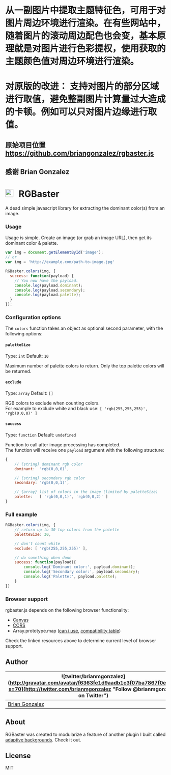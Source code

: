 # 从一副图片中提取主题特征色，可用于对图片周边环境进行渲染。在有些网站中，随着图片的滚动周边配色也会变，基本原理就是对图片进行色彩提权，使用获取的主题颜色值对周边环境进行渲染。
# 对原版的改进： 支持对图片的部分区域进行取值，避免整副图片计算量过大造成的卡顿。例如可以只对图片边缘进行取值。
## 原始项目位置 https://github.com/briangonzalez/rgbaster.js
## 感谢 Brian Gonzalez
# <img src="https://rawgithub.com/briangonzalez/rgbaster.js/master/demo/baster.svg" width=25 style="margin-right: 10px"> RGBaster 

A dead simple javascript library for extracting the dominant color(s) from an image.

### Usage

Usage is simple. Create an image (or grab an image URL), then get its dominant color & palette.

```javascript
var img = document.getElementById('image');
// or
var img = 'http://example.com/path-to-image.jpg'

RGBaster.colors(img, {
  success: function(payload) {
    // You now have the payload.
    console.log(payload.dominant);
    console.log(payload.secondary);
    console.log(payload.palette);
  }
});
```


### Configuration options

The `colors` function takes an object as optional second parameter, with the following options:

#### `paletteSize`
Type: `int`
Default: `10`

Maximum number of palette colors to return. Only the top palette colors will be returned.

#### `exclude`
Type: `array`
Default: `[]`

RGB colors to exclude when counting colors.<br>
For example to exclude white and black use: `[ 'rgb(255,255,255)', 'rgb(0,0,0)' ]`

#### `success`
Type: `function`
Default: `undefined`

Function to call after image processing has completed.<br>The function will receive one `payload` argument with the following structure:

```javascript
{
    // {string} dominant rgb color
    dominant:  'rgb(0,0,0)',

    // {string} secondary rgb color
    secondary: 'rgb(0,0,1)',

    // {array} list of colors in the image (limited by paletteSize)
    palette:   [ 'rgb(0,0,1)', 'rgb(0,0,2)' ]
}
```

### Full example

```javascript
RGBaster.colors(img, {
    // return up to 30 top colors from the palette
    paletteSize: 30,

    // don't count white
    exclude: [ 'rgb(255,255,255)' ],

    // do something when done
    success: function(payload){
        console.log('Dominant color:', payload.dominant);
        console.log('Secondary color:', payload.secondary);
        console.log('Palette:', payload.palette);
    }
})
```

### Browser support

rgbaster.js depends on the following browser functionality:

* [Canvas](http://caniuse.com/#feat=canvas)
* [CORS](http://caniuse.com/#feat=cors)
* Array.prototype.map ([can i use](http://caniuse.com/#feat=es5), [compatibility table](http://kangax.github.io/es5-compat-table/#Array.prototype.map))

Check the linked resources above to determine current level of browser support.


Author
-------
| ![twitter/brianmgonzalez](http://gravatar.com/avatar/f6363fe1d9aadb1c3f07ba7867f0e854?s=70](http://twitter.com/brianmgonzalez "Follow @brianmgonzalez on Twitter") |
|---|
| [Brian Gonzalez](http://briangonzalez.org) |

About
-----
RGBaster was created to modularize a feature of another plugin I built called [adaptive backgrounds](http://briangonzalez.github.io/jquery.adaptive-backgrounds.js/). Check it out.

License
-------
MIT
